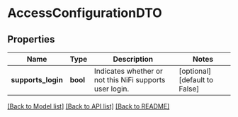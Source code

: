 # AccessConfigurationDTO

## Properties
Name | Type | Description | Notes
------------ | ------------- | ------------- | -------------
**supports_login** | **bool** | Indicates whether or not this NiFi supports user login. | [optional] [default to False]

[[Back to Model list]](../README.md#documentation-for-models) [[Back to API list]](../README.md#documentation-for-api-endpoints) [[Back to README]](../README.md)


